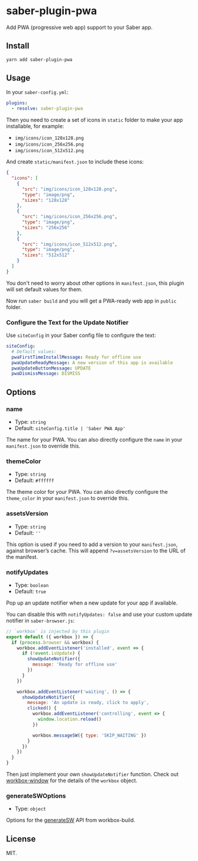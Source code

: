 # saber-plugin-pwa

Add PWA (progressive web app) support to your Saber app.

## Install

```bash
yarn add saber-plugin-pwa
```

## Usage

In your `saber-config.yml`:

```yml
plugins:
  - resolve: saber-plugin-pwa
```

Then you need to create a set of icons in `static` folder to make your app installable, for example:

- `img/icons/icon_128x128.png`
- `img/icons/icon_256x256.png`
- `img/icons/icon_512x512.png`

And create `static/manifest.json` to include these icons:

```json
{
  "icons": [
    {
      "src": "img/icons/icon_128x128.png",
      "type": "image/png",
      "sizes": "128x128"
    },
    {
      "src": "img/icons/icon_256x256.png",
      "type": "image/png",
      "sizes": "256x256"
    },
    {
      "src": "img/icons/icon_512x512.png",
      "type": "image/png",
      "sizes": "512x512"
    }
  ]
}
```

You don't need to worry about other options in `manifest.json`, this plugin will set default values for them.

Now run `saber build` and you will get a PWA-ready web app in `public` folder.

### Configure the Text for the Update Notifier

Use `siteConfig` in your Saber config file to configure the text:

```yaml
siteConfig:
  # Default values:
  pwaFirstTimeInstallMessage: Ready for offline use
  pwaUpdateReadyMessage: A new version of this app is available
  pwaUpdateButtonMessage: UPDATE
  pwaDismissMessage: DISMISS
```

## Options

### name

- Type: `string`
- Default: `siteConfig.title | 'Saber PWA App'`

The name for your PWA. You can also directly configure the `name` in your `manifest.json` to override this.

### themeColor

- Type: `string`
- Default: `#ffffff`

The theme color for your PWA. You can also directly configure the `theme_color` in your `manifest.json` to override this.

### assetsVersion

- Type: `string`
- Default: `''`

This option is used if you need to add a version to your `manifest.json`, against browser’s cache. This will append `?v=assetsVersion` to the URL of the manifest.

### notifyUpdates

- Type: `boolean`
- Default: `true`

Pop up an update notifier when a new update for your app if available.

You can disable this with `notifyUpdates: false` and use your custom update notifier in `saber-browser.js`:

```js
// `workbox` is injected by this plugin
export default ({ workbox }) => {
  if (process.browser && workbox) {
    workbox.addEventListener('installed', event => {
      if (!event.isUpdate) {
        showUpdateNotifier({
          message: 'Ready for offline use'
        })
      }
    })

    workbox.addEventListener('waiting', () => {
      showUpdateNotifier({
        message: 'An update is ready, click to apply',
        clicked() {
          workbox.addEventListener('controlling', event => {
            window.location.reload()
          })

          workbox.messageSW({ type: 'SKIP_WAITING' })
        }
      })
    })
  }
}
```

Then just implement your own `showUpdateNotifier` function. Check out [workbox-window](https://developers.google.com/web/tools/workbox/modules/workbox-window) for the details of the `workbox` object.

### generateSWOptions

- Type: `object`

Options for the [generateSW](https://developers.google.com/web/tools/workbox/modules/workbox-build#generatesw_mode) API from workbox-build.

## License

MIT.
